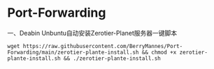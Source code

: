 # Port-Forwarding

一、Deabin Unbuntu自动安装Zerotier-Planet服务器一键脚本

```
wget https://raw.githubusercontent.com/BerryMannes/Port-Forwarding/main/zerotier-plante-install.sh && chmod +x zerotier-plante-install.sh && ./zerotier-plante-install.sh
```
